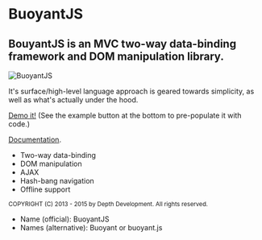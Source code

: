 <h1>BuoyantJS</h1>
<h2>BouyantJS is an MVC two-way data-binding framework and DOM manipulation library.</h2>
<img src="http://cdn.clearwavedesigns.com/buoyantjs.jpg" alt="BuoyantJS"/>

<p>It's surface/high-level language approach is geared towards simplicity, as well as what's actually under the hood.</p>

<p><a href="http://clearwavedesigns.com/code/" target="_blank">Demo it!</a> (See the example button at the bottom to pre-populate it with code.)</p>
<p><a href="http://clearwavedesigns.com/buoyantjs/" target="_blank">Documentation</a>.</p>

<ul>
  <li>Two-way data-binding</li>
  <li>DOM manipulation</li>
  <li>AJAX</li>
  <li>Hash-bang navigation</li>
  <li>Offline support</li>
</ul>

<small>COPYRIGHT (C) 2013 - 2015 by Depth Development.  All rights reserved.</small>

<ul>
  <li>Name (official): BuoyantJS</li>
  <li>Names (alternative): Buoyant or buoyant.js</li>
</ul>
